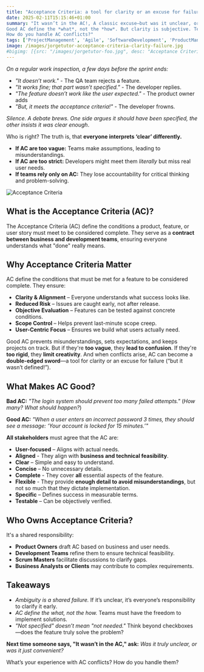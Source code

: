 ```yaml
---
title: "Acceptance Criteria: a tool for clarity or an excuse for failure"
date: 2025-02-11T15:15:46+01:00
summary: "It wasn’t in the AC!, A classic excuse—but was it unclear, or just convenient?
Good AC define the *what*, not the *how*. But clarity is subjective. Teams must refine, challenge, and think beyond checkboxes. AC are a *guideline*, not a safety net.  
How do you handle AC conflicts?"
tags: ['ProjectManagement', 'Agile', 'SoftwareDevelopment', 'ProductManagement', 'Scrum']
image: /images/jorgetutor-acceptance-criteria-clarity-failure.jpg
#bigimg: [{src: "/images/jorgetutor-foo.jpg", desc: "Acceptance Criteria a tool for clarity or an excuse for failure"}]
---
```


*On a regular work inspection, a few days before the sprint ends:*  

- *"It doesn’t work."* - The QA team rejects a feature.
- *"It works fine; that part wasn’t specified."* - The developer replies.
- *"The feature doesn’t work like the user expected."* - The product owner adds
- *"But, it meets the acceptance criteria!"* - The developer frowns.

*Silence. A debate brews. One side argues it *should have been specified*, the other insists *it was clear enough**.

Who is right? The truth is, that **everyone interprets ‘clear’ differently.**  

- **If AC are too vague:** Teams make assumptions, leading to misunderstandings.  
- **If AC are too strict:** Developers might meet them *literally* but miss real user needs.  
- **If teams rely only on AC:** They lose accountability for critical thinking and problem-solving.  

![Acceptance Criteria](/images/jorgetutor-acceptance-criteria-clarity-failure.jpg)

## **What is the Acceptance Criteria (AC)?**  
The Acceptance Criteria (AC) define the conditions a product, feature, or user story must meet to be considered complete. They serve as a **contract between business and development teams**, ensuring everyone understands what "done" really means.  

## Why Acceptance Criteria Matter
AC define the conditions that must be met for a feature to be considered complete. They ensure:  
- **Clarity & Alignment** – Everyone understands what success looks like.  
- **Reduced Risk** – Issues are caught early, not after release.  
- **Objective Evaluation** – Features can be tested against concrete conditions.  
- **Scope Control** – Helps prevent last-minute scope creep.  
- **User-Centric Focus** – Ensures we build what users actually need.  

Good AC prevents misunderstandings, sets expectations, and keeps projects on track. But if they're **too vague**, they **lead to confusion**. If they're **too rigid**, they **limit creativity**. And when conflicts arise, AC can become a **double-edged sword**—a tool for clarity or an excuse for failure (“but it wasn’t defined!”). 

## What Makes AC Good?

**Bad AC:** *"The login system should prevent too many failed attempts."* (*How many? What should happen?*)

**Good AC:** *"When a user enters an incorrect password 3 times, they should see a message: ‘Your account is locked for 15 minutes.’"*  

**All stakeholders** must agree that the AC are:  

- **User-focused** – Aligns with actual needs.  
- **Aligned** - They align with **business and technical feasibility**.  
- **Clear** – Simple and easy to understand.  
- **Concise** – No unnecessary details.  
- **Complete** - They cover **all** essential aspects of the feature.  
- **Flexible** - They provide **enough detail to avoid misunderstandings**, but not so much that they dictate implementation.  
- **Specific** – Defines success in measurable terms.  
- **Testable** – Can be objectively verified.  

## Who Owns Acceptance Criteria? 
It's a shared responsibility:  
- **Product Owners** draft AC based on business and user needs.  
- **Development Teams** refine them to ensure technical feasibility.  
- **Scrum Masters** facilitate discussions to clarify gaps.  
- **Business Analysts or Clients** may contribute to complex requirements.  

## Takeaways  
- *Ambiguity is a shared failure.* If it’s unclear, it’s everyone’s responsibility to clarify it early.  
- *AC define the *what*, not the *how*.* Teams must have the freedom to implement solutions.  
- *"Not specified" doesn’t mean "not needed."* Think beyond checkboxes—does the feature truly solve the problem?  

**Next time someone says, "It wasn’t in the AC," ask:** *Was it truly unclear, or was it just convenient?*  

What’s your experience with AC conflicts? How do you handle them?
